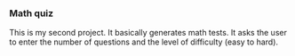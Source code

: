 <h3> Math quiz  </h3>

This is my second project. 
It basically generates math tests. It asks the user to enter the number of questions and the level of difficulty (easy to hard).
